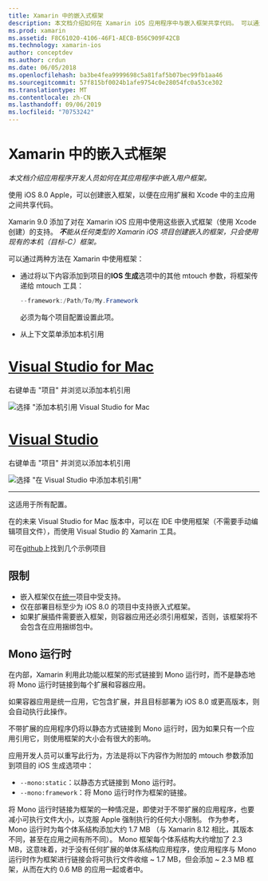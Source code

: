```yaml
---
title: Xamarin 中的嵌入式框架
description: 本文档介绍如何在 Xamarin iOS 应用程序中与嵌入框架共享代码。 可以通过 mtouch 工具或本机引用完成此操作。
ms.prod: xamarin
ms.assetid: F8C61020-4106-46F1-AECB-B56C909F42CB
ms.technology: xamarin-ios
author: conceptdev
ms.author: crdun
ms.date: 06/05/2018
ms.openlocfilehash: ba3be4fea9999698c5a81faf5b07bec99fb1aa46
ms.sourcegitcommit: 57f815bf0024b1afe9754c0e28054fc0a53ce302
ms.translationtype: MT
ms.contentlocale: zh-CN
ms.lasthandoff: 09/06/2019
ms.locfileid: "70753242"
---
```

# <a name="embedded-frameworks-in-xamarinios"></a>Xamarin 中的嵌入式框架

_本文档介绍应用程序开发人员如何在其应用程序中嵌入用户框架。_

使用 iOS 8.0 Apple，可以创建嵌入框架，以便在应用扩展和 Xcode 中的主应用之间共享代码。

Xamarin 9.0 添加了对在 Xamarin iOS 应用中使用这些嵌入式框架（使用 Xcode 创建）的支持。 ***不**能从任何类型的 Xamarin iOS 项目创建嵌入的框架，只会使用现有的本机（目标-C）框架。*

可以通过两种方法在 Xamarin 中使用框架：

- 通过将以下内容添加到项目的**IOS 生成**选项中的其他 mtouch 参数，将框架传递给 mtouch 工具：

  ```csharp
  --framework:/Path/To/My.Framework
  ```

  必须为每个项目配置设置此项。

- 从上下文菜单添加本机引用

# <a name="visual-studio-for-mactabmacos"></a>[Visual Studio for Mac](#tab/macos)

右键单击 "项目" 并浏览以添加本机引用

![](embedded-frameworks-images/xam-native-refs.png "选择 \"添加本机引用 Visual Studio for Mac")

# <a name="visual-studiotabwindows"></a>[Visual Studio](#tab/windows)

右键单击 "项目" 并浏览以添加本机引用

![](embedded-frameworks-images/vs-native-refs.png "选择 \"在 Visual Studio 中添加本机引用\"")

-----

  这适用于所有配置。

在的未来 Visual Studio for Mac 版本中，可以在 IDE 中使用框架（不需要手动编辑项目文件），而使用 Visual Studio 的 Xamarin 工具。

可在[github](https://github.com/rolfbjarne/embedded-frameworks)上找到几个示例项目

## <a name="limitations"></a>限制

- 嵌入框架仅在[统一](~/cross-platform/macios/unified/index.md)项目中受支持。
- 仅在部署目标至少为 iOS 8.0 的项目中支持嵌入式框架。
- 如果扩展插件需要嵌入框架，则容器应用还必须引用框架，否则，该框架将不会包含在应用捆绑包中。

## <a name="the-mono-runtime"></a>Mono 运行时

在内部，Xamarin 利用此功能以框架的形式链接到 Mono 运行时，而不是静态地将 Mono 运行时链接到每个扩展和容器应用。

如果容器应用是统一应用，它包含扩展，并且目标部署为 iOS 8.0 或更高版本，则会自动执行此操作。

不带扩展的应用程序仍将以静态方式链接到 Mono 运行时，因为如果只有一个应用引用它，则使用框架的大小会有很大的影响。

应用开发人员可以重写此行为，方法是将以下内容作为附加的 mtouch 参数添加到项目的 iOS 生成选项中：

- `--mono:static`：以静态方式链接到 Mono 运行时。
- `--mono:framework`：将 Mono 运行时作为框架的链接。

将 Mono 运行时链接为框架的一种情况是，即使对于不带扩展的应用程序，也要减小可执行文件大小，以克服 Apple 强制执行的任何大小限制。 作为参考，Mono 运行时为每个体系结构添加大约 1.7 MB （与 Xamarin 8.12 相比，其版本不同，甚至在应用之间有所不同）。 Mono 框架每个体系结构大约增加了 2.3 MB，这意味着，对于没有任何扩展的单体系结构应用程序，使应用程序与 Mono 运行时作为框架进行链接会将可执行文件收缩 ~ 1.7 MB，但会添加 ~ 2.3 MB 框架，从而在大约 0.6 MB 的应用一起或者中。
